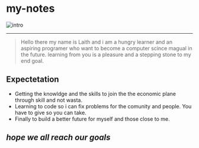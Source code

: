 # my-notes

![intro](https://t4.ftcdn.net/jpg/02/42/53/47/360_F_242534750_iSrJStH1JEAkGkJtBjcVAb6hZOcALwUt.jpg)

---

>Hello there my name is Laith and i am a hungry learner and an aspiring programer who want to become a computer scince magual  in the future. learning from you is a pleasure and a stepping stone to my end goal. 

## **Expectetation**
- Getting the knowldge and the skills to join the the economic plane through skill and not wasta.
- Learning to code so i can fix problems for the comunity and people. You have to give so you can take.
- Finally to build a better future for myself and those close to me.

## ***hope we all reach our goals***